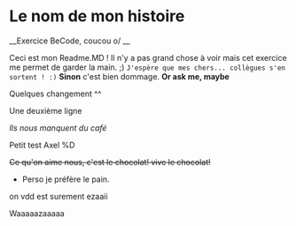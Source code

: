 # Le nom de mon histoire
__Exercice BeCode, coucou o/ __

Ceci est mon Readme.MD ! Il n'y a pas grand chose à voir mais cet exercice me permet de garder la main. ;)
```J'espère que mes chers... collègues s'en sortent ! :)```
__Sinon__ c'est bien dommage. **Or ask me, maybe**


Quelques changement ^^

Une deuxième ligne

_Ils nous manquent du café_  

Petit test Axel %D

~~Ce qu'on aime nous, c'est le chocolat! vive le chocolat!~~

* Perso je préfère le pain.

on vdd est surement ezaaii

Waaaaazaaaaa
